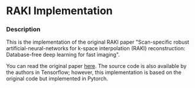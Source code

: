 # RAKI Implementation

### Description
This is the implementation of the original RAKI paper "Scan-specific robust artificial-neural-networks for k-space interpolation (RAKI) reconstruction: Database-free deep learning for fast imaging".

You can read the original paper [here](https://onlinelibrary.wiley.com/doi/full/10.1002/mrm.27420). The source code is also available by the authors in Tensorflow; however, this implementation is based on the original code but implemented in Pytorch.



